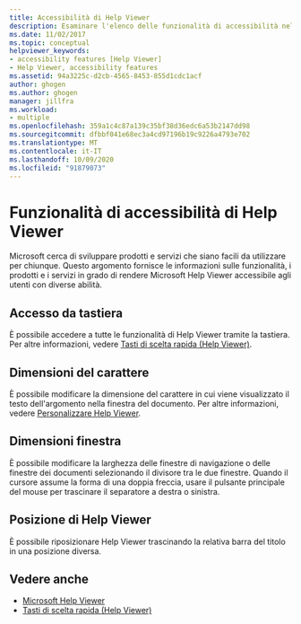 ```yaml
---
title: Accessibilità di Help Viewer
description: Esaminare l'elenco delle funzionalità di accessibilità nel Microsoft Help Viewer, coprendo l'accesso alla tastiera, le dimensioni del carattere, le dimensioni della finestra e la posizione del Visualizzatore della guida.
ms.date: 11/02/2017
ms.topic: conceptual
helpviewer_keywords:
- accessibility features [Help Viewer]
- Help Viewer, accessibility features
ms.assetid: 94a3225c-d2cb-4565-8453-855d1cdc1acf
author: ghogen
ms.author: ghogen
manager: jillfra
ms.workload:
- multiple
ms.openlocfilehash: 359a1c4c87a139c35bf38d36edc6a53b2147dd98
ms.sourcegitcommit: dfbbf041e68ec3a4cd97196b19c9226a4793e702
ms.translationtype: MT
ms.contentlocale: it-IT
ms.lasthandoff: 10/09/2020
ms.locfileid: "91879073"
---
```

# <a name="accessibility-features-of-the-help-viewer"></a>Funzionalità di accessibilità di Help Viewer
Microsoft cerca di sviluppare prodotti e servizi che siano facili da utilizzare per chiunque. Questo argomento fornisce le informazioni sulle funzionalità, i prodotti e i servizi in grado di rendere Microsoft Help Viewer accessibile agli utenti con diverse abilità.

## <a name="keyboard-access"></a>Accesso da tastiera
È possibile accedere a tutte le funzionalità di Help Viewer tramite la tastiera. Per altre informazioni, vedere [Tasti di scelta rapida (Help Viewer)](../help-viewer/shortcut-keys.md).

## <a name="font-size"></a>Dimensioni del carattere
È possibile modificare la dimensione del carattere in cui viene visualizzato il testo dell'argomento nella finestra del documento. Per altre informazioni, vedere [Personalizzare Help Viewer](../help-viewer/customize.md).

## <a name="window-size"></a>Dimensioni finestra
È possibile modificare la larghezza delle finestre di navigazione o delle finestre dei documenti selezionando il divisore tra le due finestre. Quando il cursore assume la forma di una doppia freccia, usare il pulsante principale del mouse per trascinare il separatore a destra o sinistra.

## <a name="help-viewer-position"></a>Posizione di Help Viewer
È possibile riposizionare Help Viewer trascinando la relativa barra del titolo in una posizione diversa.

## <a name="see-also"></a>Vedere anche

- [Microsoft Help Viewer](../help-viewer/overview.md)
- [Tasti di scelta rapida (Help Viewer)](../help-viewer/shortcut-keys.md)